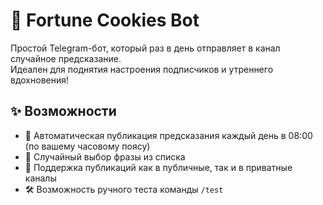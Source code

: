 # 🍪 Fortune Cookies Bot

Простой Telegram-бот, который раз в день отправляет в канал случайное предсказание.  
Идеален для поднятия настроения подписчиков и утреннего вдохновения!  

## ✨ Возможности
- 📅 Автоматическая публикация предсказания каждый день в 08:00 (по вашему часовому поясу)
- 🔮 Случайный выбор фразы из списка
- 📢 Поддержка публикаций как в публичные, так и в приватные каналы
- 🛠 Возможность ручного теста команды `/test`

